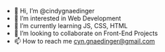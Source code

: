 - 👋 Hi, I’m @cindygnaedinger
- 👀 I’m interested in Web Development
- 🌱 I’m currently learning JS, CSS, HTML
- 💞️ I’m looking to collaborate on Front-End Projects
- 📫 How to reach me cyn.gnaedinger@gmail.com

<!---
cindygnaedinger/cindygnaedinger is a ✨ special ✨ repository because its `README.md` (this file) appears on your GitHub profile.
You can click the Preview link to take a look at your changes.
--->
